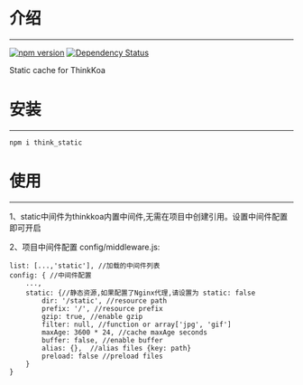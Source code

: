 # 介绍
-----

[![npm version](https://badge.fury.io/js/think_static.svg)](https://badge.fury.io/js/think_static)
[![Dependency Status](https://david-dm.org/richenlin/think_static.svg)](https://david-dm.org/richenlin/think_static)

Static cache for ThinkKoa

# 安装
-----

```
npm i think_static
```

# 使用
-----

1、static中间件为thinkkoa内置中间件,无需在项目中创建引用。设置中间件配置即可开启

2、项目中间件配置 config/middleware.js:
```
list: [...,'static'], //加载的中间件列表
config: { //中间件配置
    ...,
    static: {//静态资源,如果配置了Nginx代理,请设置为 static: false
        dir: '/static', //resource path
        prefix: '/', //resource prefix 
        gzip: true, //enable gzip
        filter: null, //function or array['jpg', 'gif']
        maxAge: 3600 * 24, //cache maxAge seconds
        buffer: false, //enable buffer
        alias: {},  //alias files {key: path}
        preload: false //preload files
    }
}
```